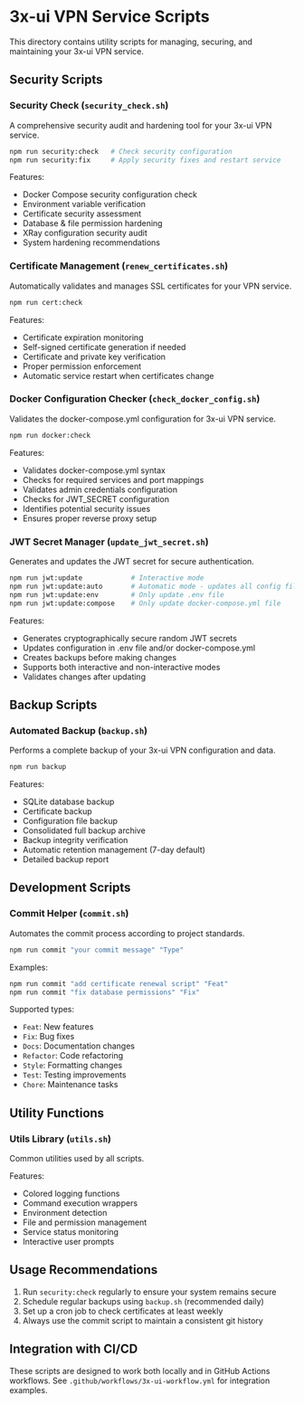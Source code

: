 # 3x-ui VPN Service Scripts

This directory contains utility scripts for managing, securing, and maintaining your 3x-ui VPN service.

## Security Scripts

### Security Check (`security_check.sh`)

A comprehensive security audit and hardening tool for your 3x-ui VPN service.

```bash
npm run security:check   # Check security configuration
npm run security:fix     # Apply security fixes and restart service
```

Features:
- Docker Compose security configuration check
- Environment variable verification
- Certificate security assessment
- Database & file permission hardening
- XRay configuration security audit
- System hardening recommendations

### Certificate Management (`renew_certificates.sh`)

Automatically validates and manages SSL certificates for your VPN service.

```bash
npm run cert:check
```

Features:
- Certificate expiration monitoring
- Self-signed certificate generation if needed
- Certificate and private key verification
- Proper permission enforcement
- Automatic service restart when certificates change

### Docker Configuration Checker (`check_docker_config.sh`)

Validates the docker-compose.yml configuration for 3x-ui VPN service.

```bash
npm run docker:check
```

Features:
- Validates docker-compose.yml syntax
- Checks for required services and port mappings
- Validates admin credentials configuration
- Checks for JWT_SECRET configuration
- Identifies potential security issues
- Ensures proper reverse proxy setup

### JWT Secret Manager (`update_jwt_secret.sh`)

Generates and updates the JWT secret for secure authentication.

```bash
npm run jwt:update            # Interactive mode
npm run jwt:update:auto       # Automatic mode - updates all config files
npm run jwt:update:env        # Only update .env file
npm run jwt:update:compose    # Only update docker-compose.yml file
```

Features:
- Generates cryptographically secure random JWT secrets
- Updates configuration in .env file and/or docker-compose.yml
- Creates backups before making changes
- Supports both interactive and non-interactive modes
- Validates changes after updating

## Backup Scripts

### Automated Backup (`backup.sh`)

Performs a complete backup of your 3x-ui VPN configuration and data.

```bash
npm run backup
```

Features:
- SQLite database backup
- Certificate backup
- Configuration file backup
- Consolidated full backup archive
- Backup integrity verification
- Automatic retention management (7-day default)
- Detailed backup report

## Development Scripts

### Commit Helper (`commit.sh`)

Automates the commit process according to project standards.

```bash
npm run commit "your commit message" "Type"
```

Examples:
```bash
npm run commit "add certificate renewal script" "Feat"
npm run commit "fix database permissions" "Fix"
```

Supported types:
- `Feat`: New features
- `Fix`: Bug fixes
- `Docs`: Documentation changes
- `Refactor`: Code refactoring
- `Style`: Formatting changes
- `Test`: Testing improvements
- `Chore`: Maintenance tasks

## Utility Functions

### Utils Library (`utils.sh`)

Common utilities used by all scripts.

Features:
- Colored logging functions
- Command execution wrappers
- Environment detection
- File and permission management
- Service status monitoring
- Interactive user prompts

## Usage Recommendations

1. Run `security:check` regularly to ensure your system remains secure
2. Schedule regular backups using `backup.sh` (recommended daily)
3. Set up a cron job to check certificates at least weekly
4. Always use the commit script to maintain a consistent git history

## Integration with CI/CD

These scripts are designed to work both locally and in GitHub Actions workflows.
See `.github/workflows/3x-ui-workflow.yml` for integration examples. 